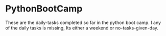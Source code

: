 # PythonBootCamp

These are the daily-tasks completed so far in the python boot camp. I any of the daily tasks is missing, Its either a weekend or no-tasks-given-day.
